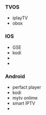 ### TVOS
- iplayTV
- obox

### IOS
- GSE
- kodi
- 
- 


### Android
- perfact player
- kodi
- mytv onlime
- smart IPTV
- 


